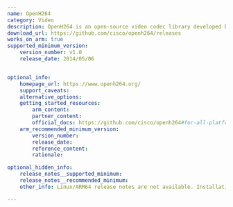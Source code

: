 ```yaml
---
name: OpenH264
category: Video
description: OpenH264 is an open-source video codec library developed by Cisco Systems that provides encoding and decoding of H.264 video streams.
download_url: https://github.com/cisco/openh264/releases
works_on_arm: true
supported_minimum_version:
    version_number: v1.0
    release_date: 2014/05/06


optional_info:
    homepage_url: https://www.openh264.org/
    support_caveats:
    alternative_options:
    getting_started_resources:
        arm_content:
        partner_content:
        official_docs: https://github.com/cisco/openh264#for-all-platforms
    arm_recommended_minimum_version:
        version_number:
        release_date:
        reference_content:
        rationale:

optional_hidden_info:
    release_notes__supported_minimum:
    release_notes__recommended_minimum:
    other_info: Linux/ARM64 release notes are not available. Installation and testing are done via the [tar archive](https://github.com/cisco/openh264/releases/tag/v1.0).

---
```


